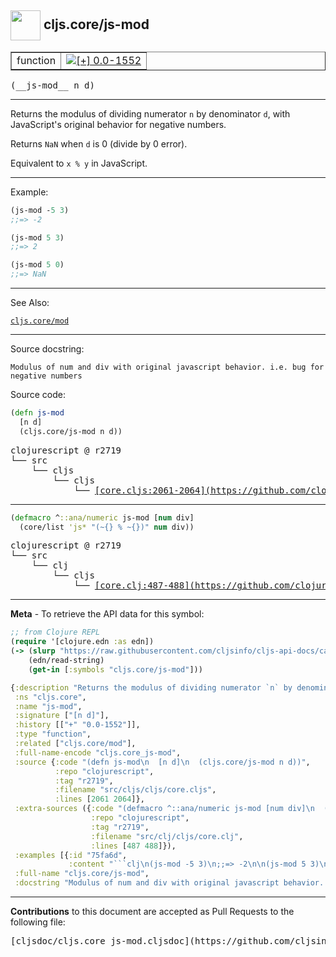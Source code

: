 ## <img width="48px" valign="middle" src="http://i.imgur.com/Hi20huC.png"> cljs.core/js-mod

 <table border="1">
<tr>

<td>function</td>
<td><a href="https://github.com/cljsinfo/cljs-api-docs/tree/0.0-1552"><img valign="middle" alt="[+] 0.0-1552" src="https://img.shields.io/badge/+-0.0--1552-lightgrey.svg"></a> </td>
</tr>
</table>

 <samp>
(__js-mod__ n d)<br>
</samp>

---

Returns the modulus of dividing numerator `n` by denominator `d`, with JavaScript's
original behavior for negative numbers.

Returns `NaN` when `d` is 0 (divide by 0 error).

Equivalent to `x % y` in JavaScript.

---

Example:

```clj
(js-mod -5 3)
;;=> -2

(js-mod 5 3)
;;=> 2

(js-mod 5 0)
;;=> NaN
```

---

See Also:

[`cljs.core/mod`](cljs.core_mod.md)<br>

---

Source docstring:

```
Modulus of num and div with original javascript behavior. i.e. bug for negative numbers
```

Source code:

```clj
(defn js-mod
  [n d]
  (cljs.core/js-mod n d))
```

 <pre>
clojurescript @ r2719
└── src
    └── cljs
        └── cljs
            └── <ins>[core.cljs:2061-2064](https://github.com/clojure/clojurescript/blob/r2719/src/cljs/cljs/core.cljs#L2061-L2064)</ins>
</pre>


---

```clj
(defmacro ^::ana/numeric js-mod [num div]
  (core/list 'js* "(~{} % ~{})" num div))
```

 <pre>
clojurescript @ r2719
└── src
    └── clj
        └── cljs
            └── <ins>[core.clj:487-488](https://github.com/clojure/clojurescript/blob/r2719/src/clj/cljs/core.clj#L487-L488)</ins>
</pre>

---

__Meta__ - To retrieve the API data for this symbol:

```clj
;; from Clojure REPL
(require '[clojure.edn :as edn])
(-> (slurp "https://raw.githubusercontent.com/cljsinfo/cljs-api-docs/catalog/cljs-api.edn")
    (edn/read-string)
    (get-in [:symbols "cljs.core/js-mod"]))
```

```clj
{:description "Returns the modulus of dividing numerator `n` by denominator `d`, with JavaScript's\noriginal behavior for negative numbers.\n\nReturns `NaN` when `d` is 0 (divide by 0 error).\n\nEquivalent to `x % y` in JavaScript.",
 :ns "cljs.core",
 :name "js-mod",
 :signature ["[n d]"],
 :history [["+" "0.0-1552"]],
 :type "function",
 :related ["cljs.core/mod"],
 :full-name-encode "cljs.core_js-mod",
 :source {:code "(defn js-mod\n  [n d]\n  (cljs.core/js-mod n d))",
          :repo "clojurescript",
          :tag "r2719",
          :filename "src/cljs/cljs/core.cljs",
          :lines [2061 2064]},
 :extra-sources ({:code "(defmacro ^::ana/numeric js-mod [num div]\n  (core/list 'js* \"(~{} % ~{})\" num div))",
                  :repo "clojurescript",
                  :tag "r2719",
                  :filename "src/clj/cljs/core.clj",
                  :lines [487 488]}),
 :examples [{:id "75fa6d",
             :content "```clj\n(js-mod -5 3)\n;;=> -2\n\n(js-mod 5 3)\n;;=> 2\n\n(js-mod 5 0)\n;;=> NaN\n```"}],
 :full-name "cljs.core/js-mod",
 :docstring "Modulus of num and div with original javascript behavior. i.e. bug for negative numbers"}

```

---

__Contributions__ to this document are accepted as Pull Requests to the following file:

 <pre>
[cljsdoc/cljs.core_js-mod.cljsdoc](https://github.com/cljsinfo/cljs-api-docs/blob/master/cljsdoc/cljs.core_js-mod.cljsdoc)
</pre>

